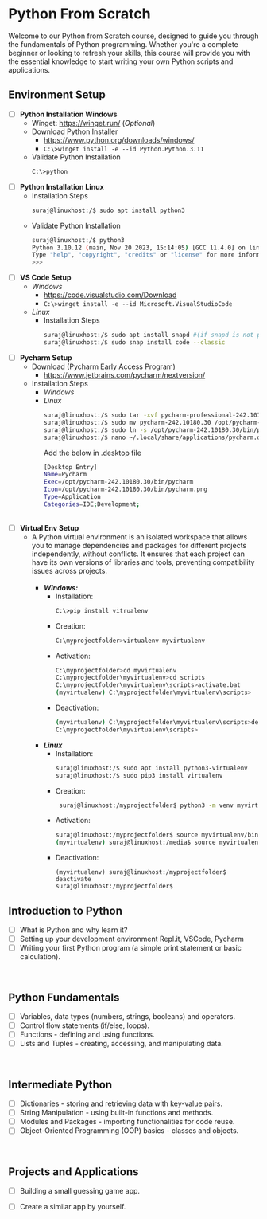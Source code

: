 # Python From Scratch
<p>Welcome to our Python from Scratch course, designed to guide you through the fundamentals of Python programming. Whether you're a complete beginner or looking to refresh your skills, this course will provide you with the essential knowledge to start writing your own Python scripts and applications.</p>


## Environment Setup
- [ ] **Python Installation Windows**
  - Winget: https://winget.run/ (_Optional_)
  - Download Python Installer
    - https://www.python.org/downloads/windows/
    - ```C:\>winget install -e --id Python.Python.3.11```
  - Validate Python Installation
       ```sh
      C:\>python
       ```
- [ ] **Python Installation Linux**
  - Installation Steps
       ```sh
      suraj@linuxhost:/$ sudo apt install python3
       ```
  - Validate Python Installation
       ```sh
      suraj@linuxhost:/$ python3
      Python 3.10.12 (main, Nov 20 2023, 15:14:05) [GCC 11.4.0] on linux
      Type "help", "copyright", "credits" or "license" for more information.
      >>>
       ```
- [ ] **VS Code Setup**
  - _Windows_
    - https://code.visualstudio.com/Download
    - ```C:\>winget install -e --id Microsoft.VisualStudioCode```
  - _Linux_
    - Installation Steps
         ```sh
        suraj@linuxhost:/$ sudo apt install snapd #(if snapd is not present by default)
        suraj@linuxhost:/$ sudo snap install code --classic
         ```
- [ ] **Pycharm Setup**
  - Download (Pycharm Early Access Program)
    - https://www.jetbrains.com/pycharm/nextversion/
  - Installation Steps
    - _Windows_
    - _Linux_
      ```sh
      suraj@linuxhost:/$ sudo tar -xvf pycharm-professional-242.10180.30.tar.gz
      suraj@linuxhost:/$ sudo mv pycharm-242.10180.30 /opt/pycharm-242.10180.30
      suraj@linuxhost:/$ sudo ln -s /opt/pycharm-242.10180.30/bin/pycharm /usr/local/bin/pycharm
      suraj@linuxhost:/$ nano ~/.local/share/applications/pycharm.desktop
      ```
      Add the below in .desktop file
      ```sh
      [Desktop Entry]
      Name=Pycharm
      Exec=/opt/pycharm-242.10180.30/bin/pycharm
      Icon=/opt/pycharm-242.10180.30/bin/pycharm.png
      Type=Application
      Categories=IDE;Development;
      ```
      <br>
- [ ] **Virtual Env Setup**
  - A Python virtual environment is an isolated workspace that allows you to manage dependencies and packages for different projects independently, without conflicts. It ensures that each project can have its own versions of libraries and tools, preventing compatibility issues across projects.<br><br>
    - ***Windows:*** 
      - Installation:
          ```sh
        C:\>pip install vitrualenv
          ```
      - Creation:
        ```sh
        C:\myprojectfolder>virtualenv myvirtualenv
        ```
      - Activation:
          ```sh
        C:\myprojectfolder>cd myvirtualenv
        C:\myprojectfolder\myvirtualenv>cd scripts
        C:\myprojectfolder\myvirtualenv\scripts>activate.bat
        (myvirtualenv) C:\myprojectfolder\myvirtualenv\scripts>
          ```
      - Deactivation:
          ```sh
          (myvirtualenv) C:\myprojectfolder\myvirtualenv\scripts>deactivate.bat
          C:\myprojectfolder\myvirtualenv\scripts>
          ```
    - ***Linux***
      - Installation:
          ```sh
          suraj@linuxhost:/$ sudo apt install python3-virtualenv
          suraj@linuxhost:/$ sudo pip3 install virtualenv
          ```
      - Creation:
         ```sh
          suraj@linuxhost:/myprojectfolder$ python3 -m venv myvirtualenv
      
         ```
      - Activation:
         ```sh
        suraj@linuxhost:/myprojectfolder$ source myvirtualenv/bin/activate
        (myvirtualenv) suraj@linuxhost:/media$ source myvirtualenv/bin/activate
         ```
      - Deactivation:
         ```shell
        (myvirtualenv) suraj@linuxhost:/myprojectfolder$ deactivate
        suraj@linuxhost:/myprojectfolder$
         ```

## Introduction to Python
- [ ] What is Python and why learn it?
- [ ] Setting up your development environment Repl.it, VSCode, Pycharm
- [ ] Writing your first Python program (a simple print statement or basic calculation).
<br>

## Python Fundamentals
- [ ] Variables, data types (numbers, strings, booleans) and operators.
- [ ] Control flow statements (if/else, loops).
- [ ] Functions - defining and using functions.
- [ ] Lists and Tuples - creating, accessing, and manipulating data.
<br>

## Intermediate Python
- [ ] Dictionaries - storing and retrieving data with key-value pairs.
- [ ] String Manipulation - using built-in functions and methods.
- [ ] Modules and Packages - importing functionalities for code reuse.
- [ ] Object-Oriented Programming (OOP) basics - classes and objects.
<br>

## Projects and Applications
- [ ] Building a small guessing game app.
- [ ] Create a similar app by yourself.

    